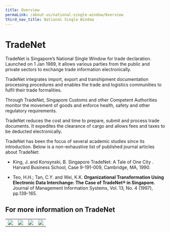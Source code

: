 ```yaml
---
title: Overview
permaLink: /about-us/national-single-window/Overview
third_nav_title: National Single Window
---
```


# TradeNet

TradeNet is Singapore’s National Single Window for trade declaration. Launched on 1 Jan 1989, it allows various parties from the public and private sectors to exchange trade information electronically.

TradeNet integrates import, export and transhipment documentation processing procedures and enables the trade and logistics communities to fulfil their trade formalities.

Through TradeNet, Singapore Customs and other Competent Authorities monitor the movement of goods and enforce health, safety and other regulatory requirements.

TradeNet  reduces the cost and time to prepare, submit and process trade documents. It expedites the clearance of cargo and allows fees and taxes to be deducted electronically.

TradeNet has been the focus of several academic studies since its introduction. Below is a non-exhaustive list of published journal articles about TradeNet:

-   King, J. and Konsynski, B. Singapore TradeNet: A Tale of One City . Harvard Business School, Case 9-191-009, Cambridge, MA, 1990.
    
-   Teo, H.H.; Tan, C.Y. and Wei, K.K. **Organizational Transformation Using Electronic Data Interchange: The Case of TradeNet® in Singapore.** Journal of Management Information Systems, Vol. 13, No. 4 (1997), pp.139-165.

## For more information on TradeNet

|   |   |   |   |
|---|---|---|---|
| ![](https://lh4.googleusercontent.com/8UGaHVvWO8Gm_hZmjPcwj8JOp2surHHFwe-3qMbg69pq011rLwynBIlaLtC6zTCvHbfkt-I87Iy6-RiNmlXsipMBD_vv8LgLIxCvx0RQem0sY8Wj0z00j0-qoseA6gZfeSkpkNqrhj3cQZB2hw)  |  ![](https://lh5.googleusercontent.com/EiKbh--w-E6BJdHwFM2O3O-1ZySu5Bnf7dL5lwyX5Ma8xKkg_HAuD51Zx6De4zE51IKsPHDlzF13ogOLEV_v9vYSnwyUk5cruFqwn-FyDQCaRABCYmGHTA1SLYX3vbSkL9H2UnCEsLc7gr4aTQ) |  ![](https://lh6.googleusercontent.com/T1Wdn9TywwuVz-h6gmAlC1b2-oSOy81xKVrM1LmJ3MFC4TcENb5vA5M_vGV5AnIEK6raN59cgPHucByzHWDkiUE-5ck52a5nBqSUZgAiCFfEE-RNBsJjOneLOw5-NOL6G9PvMRgHSzNMTrx48w) |  ![](https://lh4.googleusercontent.com/vGhk_hbwjQ6kP0A26Rueiz-OhHEb0pWrpExr9HVBND9oVglIc_DxLK-4KKm3_MTQO9gSSjHDMuj8zPLnzu5GmX3hUgwAikVVFCAuT4Rvt0dZTINeOCEj2MkPU2KKC0RuhTBa1cOoWAy_CaMQBQ) |  



